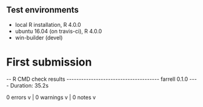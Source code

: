 ## Test environments
* local R installation, R 4.0.0
* ubuntu 16.04 (on travis-ci), R 4.0.0
* win-builder (devel)

# First submission

-- R CMD check results -------------------------------------- farrell 0.1.0 ----
Duration: 35.2s

0 errors v | 0 warnings v | 0 notes v
